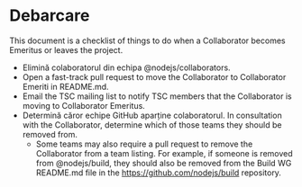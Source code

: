 # Debarcare

This document is a checklist of things to do when a Collaborator becomes Emeritus or leaves the project.

* Elimină colaboratorul din echipa @nodejs/collaborators.
* Open a fast-track pull request to move the Collaborator to Collaborator Emeriti in README.md.
* Email the TSC mailing list to notify TSC members that the Collaborator is moving to Collaborator Emeritus.
* Determină căror echipe GitHub aparține colaboratorul. In consultation with the Collaborator, determine which of those teams they should be removed from. 
    * Some teams may also require a pull request to remove the Collaborator from a team listing. For example, if someone is removed from @nodejs/build, they should also be removed from the Build WG README.md file in the https://github.com/nodejs/build repository.